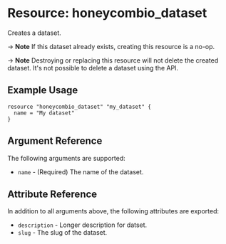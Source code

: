 # Resource: honeycombio_dataset

Creates a dataset.

-> **Note** If this dataset already exists, creating this resource is a no-op.

-> **Note** Destroying or replacing this resource will not delete the created dataset. It's not possible to delete a dataset using the API.

## Example Usage

```hcl
resource "honeycombio_dataset" "my_dataset" {
  name = "My dataset"
}
```

## Argument Reference

The following arguments are supported:

* `name` - (Required) The name of the dataset.

## Attribute Reference

In addition to all arguments above, the following attributes are exported:

* `description` - Longer description for datset.
* `slug` - The slug of the dataset.

